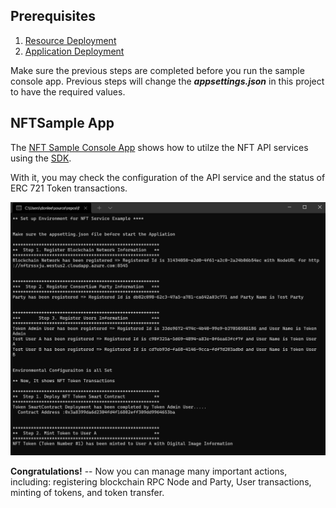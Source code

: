 ## Prerequisites
 1. [Resource Deployment](../deployment/ARMTemplates/ResourceDeployment.md)
 2. [Application Deployment](../deployment/NFTTokenService/ApplicationDeployment.md)

Make sure the previous steps are completed before you run the sample console app. Previous steps will change the ***appsettings.json*** in this project to have the required values. 

## NFTSample App
The [NFT Sample Console App](../src/Solutions.NFT.ConsoleApp) shows how to utilze the NFT API services using the [SDK](../SDK).

With it, you may check the configuration of the API service and the status of ERC 721 Token transactions.  

![NFTSample App](./media/NFTSampleConsoleApp.png)


**Congratulations!** -- Now you can manage many important actions, including: registering blockchain RPC Node and Party, User transactions, minting of tokens, and token transfer.